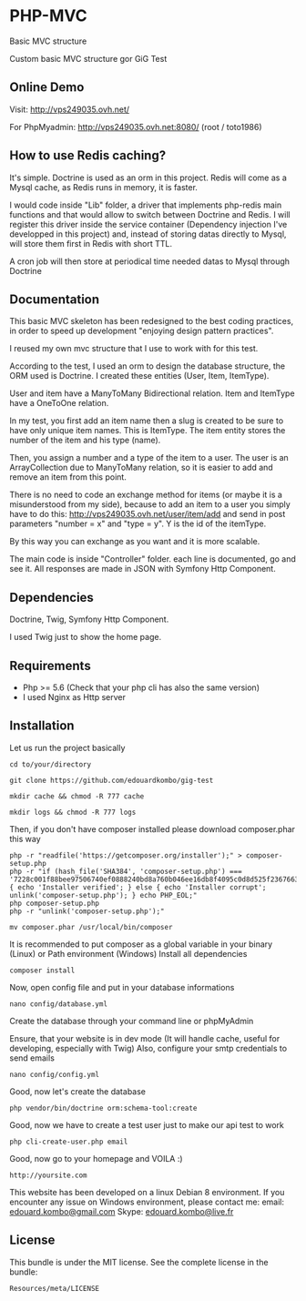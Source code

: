 # PHP-MVC
Basic MVC structure

Custom basic MVC structure gor GiG Test

Online Demo
-------------

Visit: http://vps249035.ovh.net/

For PhpMyadmin: http://vps249035.ovh.net:8080/ (root / toto1986)


How to use Redis caching?
-------------------------

It's simple. Doctrine is used as an orm in this project.
Redis will come as a Mysql cache, as Redis runs in memory, it is faster.

I would code inside "Lib" folder, a driver that implements php-redis main functions and that would allow to switch between Doctrine and Redis.
I will register this driver inside the service container (Dependency injection I've developped in this project) and, instead of storing datas directly to Mysql, will store them first in Redis with short TTL.

A cron job will then store at periodical time needed datas to Mysql through Doctrine 


Documentation
-------------

This basic MVC skeleton has been redesigned to the best coding practices, in order to speed up development "enjoying design pattern practices".

I reused my own mvc structure that I use to work with for this test.

According to the test, I used an orm to design the database structure, the ORM used is Doctrine.
I created these entities (User, Item, ItemType).

User and item have a ManyToMany Bidirectional relation.
Item and ItemType have a OneToOne relation.

In my test, you first add an item name then a slug is created to be sure to have only unique item names. This is ItemType.
The item entity stores the number of the item and his type (name).

Then, you assign a number and a type of the item to a user.
The user is an ArrayCollection due to ManyToMany relation, so it is easier to add and remove an item from this point.

There is no need to code an exchange method for items (or maybe it is a misunderstood from my side), because to add an item to a user you simply have to do this:
http://vps249035.ovh.net/user/item/add and send in post parameters "number = x" and "type = y". Y is the id of the itemType.

By this way you can exchange as you want and it is more scalable.

The main code is inside "Controller" folder. each line is documented, go and see it. All responses are made in JSON with Symfony Http Component.



Dependencies
-------------

Doctrine, Twig, Symfony Http Component.

I used Twig just to show the home page.




Requirements
------------

- Php >= 5.6 (Check that your php cli has also the same version)
- I used Nginx as Http server
 

Installation
------------

Let us run the project basically

	cd to/your/directory
	
	git clone https://github.com/edouardkombo/gig-test
	
	mkdir cache && chmod -R 777 cache
	
	mkdir logs && chmod -R 777 logs
	
	
Then, if you don't have composer installed please download composer.phar this way

	php -r "readfile('https://getcomposer.org/installer');" > composer-setup.php
	php -r "if (hash_file('SHA384', 'composer-setup.php') === '7228c001f88bee97506740ef0888240bd8a760b046ee16db8f4095c0d8d525f2367663f22a46b48d072c816e7fe19959') { echo 'Installer verified'; } else { echo 'Installer corrupt'; unlink('composer-setup.php'); } echo PHP_EOL;"
	php composer-setup.php
	php -r "unlink('composer-setup.php');"
	
	mv composer.phar /usr/local/bin/composer


It is recommended to put composer as a global variable in your binary (Linux) or Path environment (Windows)
Install all dependencies

	composer install
	

Now, open config file and put in your database informations

	nano config/database.yml
	
	
Create the database through your command line or phpMyAdmin 
	
	
Ensure, that your website is in dev mode (It will handle cache, useful for developing, especially with Twig)
Also, configure your smtp credentials to send emails
	
	nano config/config.yml
	
	
Good, now let's create the database 
	
	php vendor/bin/doctrine orm:schema-tool:create
	
	
Good, now we have to create a test user just to make our api test to work

	php cli-create-user.php email
	
	
Good, now go to your homepage and VOILA :)

	http://yoursite.com

	

This website has been developed on a linux Debian 8 environment. If you encounter any issue on Windows environment, please contact me:
email: edouard.kombo@gmail.com
Skype: edouard.kombo@live.fr


License
-------

This bundle is under the MIT license. See the complete license in the bundle:

    Resources/meta/LICENSE
